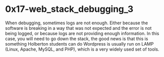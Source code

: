 # 0x17-web_stack_debugging_3
When debugging, sometimes logs are not enough. Either because the software is breaking in a way that was not expected and the error is not being logged, or because logs are not providing enough information. In this case, you will need to go down the stack, the good news is that this is something Holberton students can do
Wordpress is usually run on LAMP (Linux, Apache, MySQL, and PHP), which is a very widely used set of tools.